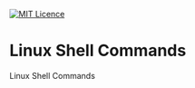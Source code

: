 [![MIT Licence](https://badges.frapsoft.com/os/mit/mit.svg?v=103)](https://opensource.org/licenses/mit-license.php)
# Linux Shell Commands
Linux Shell Commands
